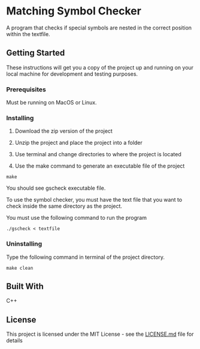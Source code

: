 # Matching Symbol Checker

A program that checks if special symbols are nested in the correct position within the textfile.

## Getting Started

These instructions will get you a copy of the project up and running on your local machine for development and testing purposes.

### Prerequisites

Must be running on MacOS or Linux.

### Installing

1) Download the zip version of the project

2) Unzip the project and place the project into a folder

3) Use terminal and change directories to where the project is located

4) Use the make command to generate an executable file of the project

```
make
```

You should see gscheck executable file.

To use the symbol checker, you must have the text file that you want to check inside the same directory as the project.

You must use the following command to run the program

```
./gscheck < textfile
```


### Uninstalling

Type the following command in terminal of the project directory.

```
make clean
```

## Built With

C++

## License

This project is licensed under the MIT License - see the [LICENSE.md](LICENSE.md) file for details
